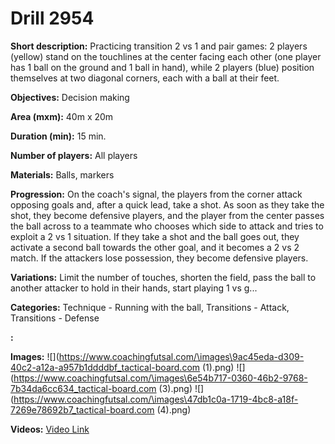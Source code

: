 # Drill 2954

**Short description:**
Practicing transition 2 vs 1 and pair games: 2 players (yellow) stand on the touchlines at the center facing each other (one player has 1 ball on the ground and 1 ball in hand), while 2 players (blue) position themselves at two diagonal corners, each with a ball at their feet.

**Objectives:**
Decision making

**Area (mxm):**
40m x 20m

**Duration (min):**
15 min.

**Number of players:**
All players

**Materials:**
Balls, markers

**Progression:**
On the coach's signal, the players from the corner attack opposing goals and, after a quick lead, take a shot. As soon as they take the shot, they become defensive players, and the player from the center passes the ball across to a teammate who chooses which side to attack and tries to exploit a 2 vs 1 situation. If they take a shot and the ball goes out, they activate a second ball towards the other goal, and it becomes a 2 vs 2 match. If the attackers lose possession, they become defensive players.

**Variations:**
Limit the number of touches, shorten the field, pass the ball to another attacker to hold in their hands, start playing 1 vs g...

**Categories:**
Technique - Running with the ball, Transitions - Attack, Transitions - Defense

**:**


**Images:**
![](https://www.coachingfutsal.com/\images\9ac45eda-d309-40c2-a12a-a957b1ddddbf_tactical-board.com (1).png)
![](https://www.coachingfutsal.com/\images\6e54b717-0360-46b2-9768-7b34da6cc634_tactical-board.com (3).png)
![](https://www.coachingfutsal.com/\images\47db1c0a-1719-4bc8-a18f-7269e78692b7_tactical-board.com (4).png)

**Videos:**
[Video Link](https://www.youtube.com/embed/_l_I8UdRlPs)


